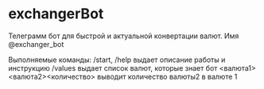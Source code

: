 # exchangerBot
Телеграмм бот для быстрой и актуальной конвертации валют. Имя @exchanger_bot

Выполняемые команды:
/start, /help выдает описание работы и инструкцию
/values выдает список валют, которые знает бот
<валюта1><валюта2><количество> выводит количество валюты2 в валюте 1
